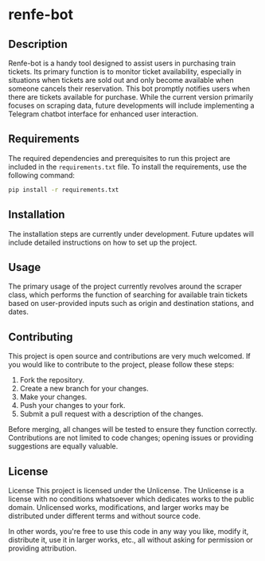 # renfe-bot

## Description

Renfe-bot is a handy tool designed to assist users in purchasing train tickets.
Its primary function is to monitor ticket availability, especially in situations
when tickets are sold out and only become available when someone cancels their
reservation. This bot promptly notifies users when there are tickets available
for purchase. While the current version primarily focuses on scraping data,
future developments will include implementing a Telegram chatbot interface for
enhanced user interaction.

## Requirements

The required dependencies and prerequisites to run this project are included in
the `requirements.txt` file. To install the requirements, use the following
command:

```bash
pip install -r requirements.txt
```

## Installation

The installation steps are currently under development. Future updates will
include detailed instructions on how to set up the project.

## Usage

The primary usage of the project currently revolves around the scraper class,
which performs the function of searching for available train tickets based on
user-provided inputs such as origin and destination stations, and dates.

## Contributing

This project is open source and contributions are very much welcomed. If you
would like to contribute to the project, please follow these steps:

1. Fork the repository.
2. Create a new branch for your changes.
3. Make your changes.
4. Push your changes to your fork.
5. Submit a pull request with a description of the changes.

Before merging, all changes will be tested to ensure they function correctly.
Contributions are not limited to code changes; opening issues or providing
suggestions are equally valuable.

## License

License This project is licensed under the Unlicense. The Unlicense is a license
with no conditions whatsoever which dedicates works to the public domain.
Unlicensed works, modifications, and larger works may be distributed under
different terms and without source code.

In other words, you're free to use this code in any way you like, modify it,
distribute it, use it in larger works, etc., all without asking for permission
or providing attribution.

